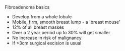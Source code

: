 Fibroadenoma basics  
* Develop from a whole lobule
* Mobile, firm, smooth breast lump \- a 'breast mouse'
* 12% of all breast masses
* Over a 2 year period up to 30% will get smaller
* No increase in risk of malignancy
* If \>3cm surgical excision is usual
